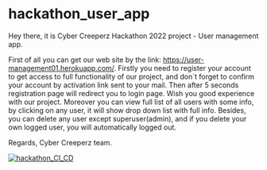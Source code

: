 # hackathon_user_app
Hey there, it is Cyber Creeperz Hackathon 2022 project - User management app.

First of all you can get our web site by the link: https://user-management01.herokuapp.com/. Firstly you need to register your account to get access to full functionality of our project, and don`t forget to confirm your account by activation link sent to your mail. Then after 5 seconds registration page will redirect you to login page. Wish you good experience with our project. Moreover you can view full list of all users with some info, by clicking on any user, it will show drop down list with full info. Besides, you can delete any user except superuser(admin), and if you delete your own logged user, you will automatically logged out.



Regards, Cyber Creeperz team.


[![hackathon_CI_CD](https://github.com/RomanSem01/hackathon_user_app/actions/workflows/ci_cd.yml/badge.svg)](https://github.com/RomanSem01/hackathon_user_app/actions/workflows/ci_cd.yml)
